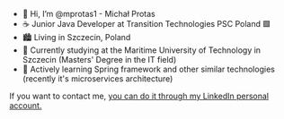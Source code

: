 - 👋 Hi, I’m @mprotas1 - Michał Protas
- :coffee: Junior Java Developer at Transition Technologies PSC Poland 🟪
- 🏙 Living in Szczecin, Poland
- 🏫 Currently studying at the Maritime University of Technology in Szczecin (Masters' Degree in the IT field)
- 🌱 Actively learning Spring framework and other similar technologies (recently it's microservices architecture)

If you want to contact me, [you can do it through my LinkedIn personal account.](https://www.linkedin.com/in/michal-protas)

